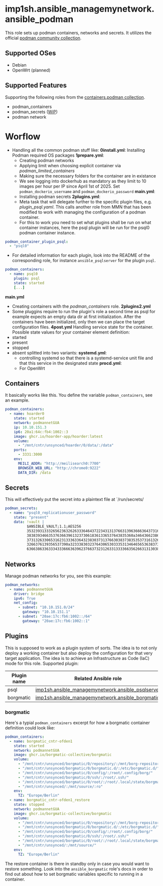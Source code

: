 # imp1sh.ansible_managemynetwork.ansible_podman
This role sets up podman containers, networks and secrets. It utilizes the official [podman community collection](https://docs.ansible.com/ansible/latest/collections/containers/podman/podman_container_module.html).

## Supported OSes
- Debian
- OpenWrt (planned)

## Supported Features
Supporting the following roles from the [containers.podman collection](https://galaxy.ansible.com/ui/repo/published/containers/podman/).
- podman_containers
- podman_secrets ([WiP](https://github.com/containers/ansible-podman-collections/issues/692))
- podman network

# Worflow
- Handling all the common podman stuff like:
**0install.yml**: Installing Podman required OS packages
**1prepare.yml**:
  - Creating podman networks
  - Applying limit when choosing explicit container via *podman_limited_containers*
  - Making sure the necessary folders for the container are in existance
  - We see logging into dockerhub as mandatory as they limit to 10 images per hour per IP since April 1st of 2025. Set `podman_dockerio_username` and `podman_dockerio_password`
**main.yml**:
  - Installing podman secrets
**2plugins.yml**:
  - Meta task that will delegate further to the specific plugin files, e.g. *plugin_psql.yaml*. This calls another role from MMN that has been modified to work with managing the configuration of a podman container.
  - For this to work you need to set what plugins shall be run on what container instances, here the psql plugin will be run for the psql0 podman container instance.
```yaml
podman_container_plugin_psql:
  - "psql0"
```
  - For detailed information for each plugin, look into the README of the corresponding role, for instance `ansible_psqlserver` for the plugin `psql`.
```yaml
podman_containers:
  - name: psql0 
    plugin: psql
    state: started
    [...]
```
**main.yml**
  - Creating containers with the *podman_containers* role.
**2plugins2.yml**
  - Some pluggins require to run the plugin's role a second time as psql for example expects an empty data dir at first initialization. After the containers have been initialized, only then we can place the target configuration files.
**4post.yml**
Handling service state for the container. Possible state values for your container element definition:
- started
- present
- stopped
- absent
splitted into two variants:
  **systemd.yml**:
    - controlling systemd so that there is a systemd-service unit file and that this service in the designated state
  **procd.yml**:
    - For OpenWrt

## Containers
It basically works like this. You define the variable `podman_containers`, see an example.
```yaml
podman_containers:
  - name: hoarder0
    state: started
    network: podmannetGUA
    ip: 10.10.151.3
    ip6: 20a1:64c:fb4:1002::3
    image: ghcr.io/hoarder-app/hoarder:latest
    volume:
      - "/mnt/cntr/unsynced/hoarder/0/data/:/data"
    ports:
      - 3331:3000
    env:
      MEILI_ADDR: "http://meilisearch0:7700"
      BROWSER_WEB_URL: "http://chrome0:9222"
      DATA_DIR: /data
```
## Secrets
This will effectively put the secret into a plaintext file at `/run/secrets/
```yaml
podman_secrets:
  - name: "psql0_replicationuser_password"
    state: "present"
    data: !vault |
          $ANSIBLE_VAULT;1.1;AES256
          35323931333265623632626333646437223431313766313963666364373163326132313738323035
          3838393466353763663961323730618361336537643835360a346436623866383865623730353031
          37313263306531623133363364323830373137663038373835353731613261346465616431373364
          3266376139356537390a323338303237643065303335313464656536383735643833623231366335
          636638633633343336663639623766373231263313333663562663131303865326162
```

## Networks
Manage podman networks for you, see this example:
```yaml
podman_networks:
  - name: podmannetGUA
    driver: bridge
    ipv6: True
    net_config:
      - subnet: "10.10.151.0/24"
        gateway: "10.10.151.1"
      - subnet: "20ae:17c:fb6:1002::/64"
        gateway: "20ae:17c:fb6:1002::1"
```

## Plugins
This is supposed to work as a plugin system of sorts. The idea is to not only deploy a working container but also deploy the configuration for that very target application. The idea is to achieve an Infrastructure as Code (IaC) mode for this role.
Supported plugin:

| Plugin name | Related Ansible role | Description |
| - | - | - |
| psql | [imp1sh.ansible_managemynetwork.ansible_psqlserver](https://github.com/imp1sh/ansible_managemynetwork/tree/main/roles/ansible_psqlserver) | |
| borgmatic | [imp1sh.ansible_managemynetwork.ansible_borgmatic](https://github.com/imp1sh/ansible_managemynetwork/tree/main/roles/ansible_borgmatic) | |

### borgmatic
Here's a typial `podman_containers` excerpt for how a borgmatic container definition could look like:

```yaml
podman_containers:
  - name: borgmatic_cntr-ofden1
    state: started
    network: podmannetGUA
    image: ghcr.io/borgmatic-collective/borgmatic
    volume:
      - "/mnt/cntr/unsynced/borgmatic/0/repository/:/mnt/borg-repository/"
      - "/mnt/cntr/unsynced/borgmatic/0/borgmatic.d/:/etc/borgmatic.d/"
      - "/mnt/cntr/unsynced/borgmatic/0/config/:/root/.config/borg/"
      - "/mnt/cntr/unsynced/borgmatic/0/ssh/:/root/.ssh/"
      - "/mnt/cntr/unsynced/borgmatic/0/root/:/root/.local/state/borgmatic/"
      - "/mnt/cntr/unsynced/:/mnt/source/:ro"
    env:
      TZ: "Europe/Berlin"
  - name: borgmatic_cntr-ofden1_restore
    state: stopped
    network: podmannetGUA
    image: ghcr.io/borgmatic-collective/borgmatic
    volume:
      - "/mnt/cntr/unsynced/borgmatic/0/repository/:/mnt/borg-repository/"
      - "/mnt/cntr/unsynced/borgmatic/0/borgmatic.d/:/etc/borgmatic.d/"
      - "/mnt/cntr/unsynced/borgmatic/0/config/:/root/.config/borg/"
      - "/mnt/cntr/unsynced/borgmatic/0/ssh/:/root/.ssh/"
      - "/mnt/cntr/unsynced/borgmatic/0/root/:/root/.local/state/borgmatic/"
      - "/mnt/cntr/unsynced/:/mnt/source/"
    env:
      TZ: "Europe/Berlin"
```
The restore container is there in standby only in case you would want to restore something.
Look into the `ansible_borgmatic` role's docs in order to find out about how to set borgmatic variables specific to running in a container.
